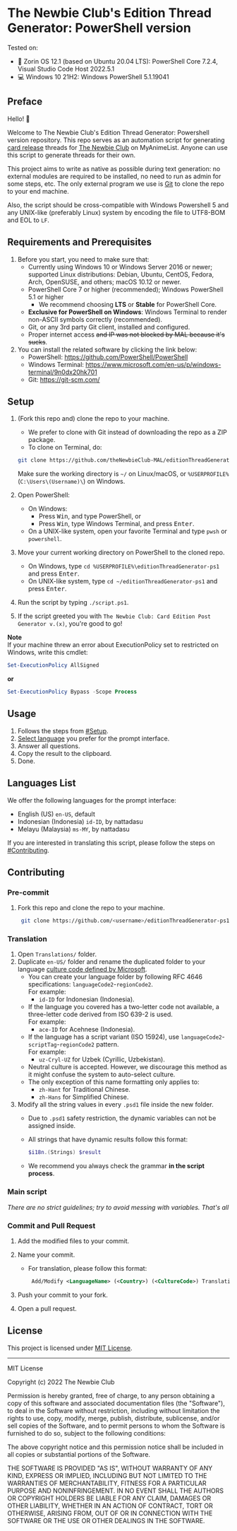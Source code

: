 <!-- markdownlint-disable MD033 MD034 MD036 -->

# The Newbie Club's Edition Thread Generator: PowerShell version

Tested on:

* :penguin: Zorin OS 12.1 (based on Ubuntu 20.04 LTS): PowerShell Core 7.2.4, Visual Studio Code Host 2022.5.1
* :computer: Windows 10 21H2: Windows PowerShell 5.1.19041

## Preface

Hello! :wave:

Welcome to The Newbie Club's Edition Thread Generator: Powershell version repository. This repo serves as an automation script for generating [card release][cardFaq] threads for [The Newbie Club][tnc] on MyAnimeList. Anyone can use this script to generate threads for their own.

This project aims to write as native as possible during text generation: no external modules are required to be installed, no need to run as admin for some steps, etc. The only external program we use is [Git][git] to clone the repo to your end machine.

Also, the script should be cross-compatible with Windows Powershell 5 and any UNIX-like (preferably Linux) system by encoding the file to UTF8-BOM and EOL to `LF`.

## Requirements and Prerequisites

1. Before you start, you need to make sure that:
   * Currently using Windows 10 or Windows Server 2016 or newer; supported Linux distributions: Debian, Ubuntu, CentOS, Fedora, Arch, OpenSUSE, and others; macOS 10.12 or newer.
   * PowerShell Core 7 or higher (recommended); Windows PowerShell 5.1 or higher
     * We recommend choosing **LTS** or **Stable** for PowerShell Core.
   * **Exclusive for PowerShell on Windows**: Windows Terminal to render non-ASCII symbols correctly (recommended).
   * Git, or any 3rd party Git client, installed and configured.
   * Proper internet access ~~and IP was not blocked by MAL because it's sucks~~.
2. You can install the related software by clicking the link below:
   * PowerShell: https://github.com/PowerShell/PowerShell
   * Windows Terminal: https://www.microsoft.com/en-us/p/windows-terminal/9n0dx20hk701
   * Git: https://git-scm.com/

## Setup

1. (Fork this repo and) clone the repo to your machine.
   * We prefer to clone with Git instead of downloading the repo as a ZIP package.
   * To clone on Terminal, do:

    ```bash
    git clone https://github.com/theNewbieClub-MAL/editionThreadGenerator
    ```

     Make sure the working directory is `~/` on Linux/macOS, or `%USERPROFILE%` (`C:\Users\(Username)\`) on Windows.
2. Open PowerShell:
   * On Windows:
     * Press <kbd>Win</kbd>, and type PowerShell, or
     * Press <kbd>Win</kbd>, type Windows Terminal, and press <kbd>Enter</kbd>.
   * On a UNIX-like system, open your favorite Terminal and type `pwsh` or `powershell`.
3. Move your current working directory on PowerShell to the cloned repo.
   * On Windows, type `cd %USERPROFILE%\editionThreadGenerator-ps1` and press <kbd>Enter</kbd>.
   * On UNIX-like system, type `cd ~/editionThreadGenerator-ps1` and press <kbd>Enter</kbd>.
4. Run the script by typing `./script.ps1`.
5. If the script greeted you with `The Newbie Club: Card Edition Post Generator v.(x)`, you're good to go!

**Note**\
If your machine threw an error about ExecutionPolicy set to restricted on Windows, write this cmdlet:

```ps1
Set-ExecutionPolicy AllSigned
```

**or**

```ps1
Set-ExecutionPolicy Bypass -Scope Process
```

## Usage

1. Follows the steps from [#Setup](#setup).
2. [Select language](#languages-list) you prefer for the prompt interface.
3. Answer all questions.
4. Copy the result to the clipboard.
5. Done.

## Languages List

We offer the following languages for the prompt interface:

* English (US) `en-US`, default
* Indonesian (Indonesia) `id-ID`, by nattadasu
* Melayu (Malaysia) `ms-MY`, by nattadasu

If you are interested in translating this script, please follow the steps on [#Contributing](#contributing).

## Contributing

### Pre-commit

1. Fork this repo and clone the repo to your machine.

   ```bash
    git clone https://github.com/<username>/editionThreadGenerator-ps1
    ```

### Translation

1. Open `Translations/` folder.
2. Duplicate `en-US/` folder and rename the duplicated folder to your language [culture code defined by Microsoft][cultureCode].
   * You can create your language folder by following RFC 4646 specifications: `languageCode2`-`regionCode2`.\
      For example:
      * `id-ID` for Indonesian (Indonesia).
   * If the language you covered has a two-letter code not available, a three-letter code derived from ISO 639-2 is used.\
      For example:
      * `ace-ID` for Acehnese (Indonesia).
   * If the language has a script variant (ISO 15924), use `languageCode2`-`scriptTag`-`regionCode2` pattern.\
      For example:
      * `uz-Cryl-UZ` for Uzbek (Cyrillic, Uzbekistan).
   * Neutral culture is accepted. However, we discourage this method as it might confuse the system to auto-select culture.
   * The only exception of this name formatting only applies to:
     * `zh-Hant` for Traditional Chinese.
     * `zh-Hans` for Simplified Chinese.
3. Modify all the string values in every `.psd1` file inside the new folder.
   * Due to `.psd1` safety restriction, the dynamic variables can not be assigned inside.
   * All strings that have dynamic results follow this format:

     ```ps1
     $i18n.(Strings) $result
     ```

   * We recommend you always check the grammar **in the script process**.

### Main script

*There are no strict guidelines; try to avoid messing with variables. That's all*

### Commit and Pull Request

1. Add the modified files to your commit.
2. Name your commit.
   * For translation, please follow this format:

     ```xml
      Add/Modify <LanguageName> (<Country>) (<CultureCode>) Translation
      ```

3. Push your commit to your fork.
4. Open a pull request.

## License

This project is licensed under [MIT License][mit].

---

MIT License

Copyright (c) 2022 The Newbie Club

Permission is hereby granted, free of charge, to any person obtaining a copy
of this software and associated documentation files (the "Software"), to deal
in the Software without restriction, including without limitation the rights
to use, copy, modify, merge, publish, distribute, sublicense, and/or sell
copies of the Software, and to permit persons to whom the Software is
furnished to do so, subject to the following conditions:

The above copyright notice and this permission notice shall be included in all
copies or substantial portions of the Software.

THE SOFTWARE IS PROVIDED "AS IS", WITHOUT WARRANTY OF ANY KIND, EXPRESS OR
IMPLIED, INCLUDING BUT NOT LIMITED TO THE WARRANTIES OF MERCHANTABILITY,
FITNESS FOR A PARTICULAR PURPOSE AND NONINFRINGEMENT. IN NO EVENT SHALL THE
AUTHORS OR COPYRIGHT HOLDERS BE LIABLE FOR ANY CLAIM, DAMAGES OR OTHER
LIABILITY, WHETHER IN AN ACTION OF CONTRACT, TORT OR OTHERWISE, ARISING FROM,
OUT OF OR IN CONNECTION WITH THE SOFTWARE OR THE USE OR OTHER DEALINGS IN THE
SOFTWARE.

<!-- References -->
[cardFaq]: https://myanimelist.net/forum/?topicid=1983981
[cultureCode]: https://docs.microsoft.com/en-us/dotnet/api/system.globalization.cultureinfo?view=net-6.0#CultureNames
[git]: https://git-scm.com/
[mit]: LICENSE
[tnc]: https://myanimelist.net/clubs.php?cid=70668
